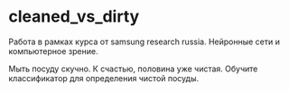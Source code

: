 # cleaned_vs_dirty

Работа в рамках курса от samsung research russia.
Нейронные сети и компьютерное зрение.

Мыть посуду скучно. К счастью, половина уже чистая. Обучите классификатор для определения чистой посуды.
